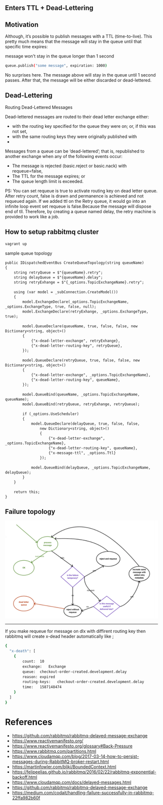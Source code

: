 ## Enters TTL + Dead-Lettering

## Motivation

Although, it’s possible to publish messages with a TTL (time-to-live). This pretty much means that the message will stay in the queue until that specific time expires:

message won't stay in the queue longer than 1 second

```sh
queue.publish("some message", expiration: 1000)
```
No surprises here. The message above will stay in the queue until 1 second passes. After that, the message will be either discarded or dead-lettered.

## Dead-Lettering
Routing Dead-Lettered Messages

Dead-lettered messages are routed to their dead letter exchange either:

- with the routing key specified for the queue they were on; or, if this was not set,
- with the same routing keys they were originally published with
- 

Messages from a queue can be ‘dead-lettered’; that is, republished to another exchange when any of the following events occur:

- The message is rejected (basic.reject or basic.nack) with requeue=false,
- The TTL for the message expires; or
- The queue length limit is exceeded.

PS: You can set requeue is true to activate routing key on dead letter queue. After retry count, false is drawn and permanence is achieved and not requeued again. If we added ttl on the Retry queue, it would go into an infinite loop event set requeue is false.Because the message will dispose end of tll. Therefore, by creating a queue named delay, the retry machine is provided to work like a job.


## How to setup rabbitmq cluster

```sh
vagrant up
```


sample queue topology 

``` dotnet
public IDispatchedEventBus CreateQueueTopology(string queueName)
{
    string retryQueue = $"{queueName}.retry";
    string delayQueue = $"{queueName}.delay";
    string retryExhange = $"{_options.TopicExchangeName}.retry";

    using (var model = _subConnection.CreateModel())
    {
        model.ExchangeDeclare(_options.TopicExchangeName, _options.ExchangeType, true, false, null);
        model.ExchangeDeclare(retryExhange, _options.ExchangeType, true);

        model.QueueDeclare(queueName, true, false, false, new Dictionary<string, object>()
        {
            {"x-dead-letter-exchange", retryExhange},
            {"x-dead-letter-routing-key", retryQueue},
        });

        model.QueueDeclare(retryQueue, true, false, false, new Dictionary<string, object>()
        {
            {"x-dead-letter-exchange", _options.TopicExchangeName},
            {"x-dead-letter-routing-key", queueName},
        });

        model.QueueBind(queueName, _options.TopicExchangeName, queueName);
        model.QueueBind(retryQueue, retryExhange, retryQueue);

        if (_options.UseScheduler)
        {
            model.QueueDeclare(delayQueue, true, false, false,
                new Dictionary<string, object>()
                {
                    {"x-dead-letter-exchange", _options.TopicExchangeName},
                    {"x-dead-letter-routing-key", queueName},
                    {"x-message-ttl", _options.Ttl}
                });

            model.QueueBind(delayQueue, _options.TopicExchangeName, delayQueue);
        }
    }

    return this;
}
```

## Failure topology
<img src="./images/failure_topology.PNG" alt="failure_topology"> 

----------------------------

If you make requeue for message on dlx with diffirent routing key
then rabbitmq will create x-dead header automatically like ;

``` sh
{
  "x-death": [
    {
        count:	10
        exchange:	Exchange
        queue:	checkout-order-created.development.delay
        reason:	expired
        routing-keys:	checkout-order-created.development.delay
        time:	1587148474
    }
  ]
}

```

# References 

- https://github.com/rabbitmq/rabbitmq-delayed-message-exchange
- https://www.reactivemanifesto.org/
- https://www.reactivemanifesto.org/glossary#Back-Pressure
- https://www.rabbitmq.com/partitions.html
- https://www.cloudamqp.com/blog/2017-03-14-how-to-persist-messages-during-RabbitMQ-broker-restart.html
- https://martinfowler.com/bliki/BoundedContext.html
- https://felipeelias.github.io/rabbitmq/2016/02/22/rabbitmq-exponential-backoff.html
- https://www.cloudamqp.com/docs/delayed-messages.html
- https://github.com/rabbitmq/rabbitmq-delayed-message-exchange
- https://medium.com/codait/handling-failure-successfully-in-rabbitmq-22ffa982b60f
